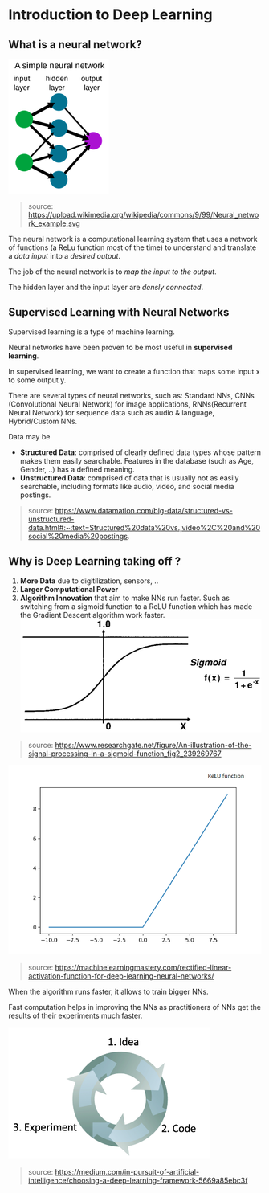 # Introduction to Deep Learning

## What is a neural network?
![](../Images/neural-network.png)
>source: https://upload.wikimedia.org/wikipedia/commons/9/99/Neural_network_example.svg

The neural network is a computational learning system that uses a network of functions (a ReLu function most of the time) to understand and translate a *data input* into a *desired output*.

The job of the neural network is to *map the input to the output*.

The hidden layer and the input layer are *densly connected*.


## Supervised Learning with Neural Networks
Supervised learning is a type of machine learning.

Neural networks have been proven to be most useful in **supervised learning**.

In supervised learning, we want to create a function that maps some input x to some output y.

There are several types of neural networks, such as: Standard NNs, CNNs (Convolutional Neural Network) for image applications, 
RNNs(Recurrent Neural Network) for sequence data such as audio & language, Hybrid/Custom NNs.

Data may be
- **Structured Data**: comprised of clearly defined data types whose pattern makes them easily searchable. Features in the database (such as Age, Gender, ..) has a defined meaning.
- **Unstructured Data**: comprised of data that is usually not as easily searchable, including formats like audio, video, and social media postings.
>source: https://www.datamation.com/big-data/structured-vs-unstructured-data.html#:~:text=Structured%20data%20vs.,video%2C%20and%20social%20media%20postings.


## Why is Deep Learning taking off ?
1. **More Data** due to digitilization, sensors, ..
2. **Larger Computational Power** 
3. **Algorithm Innovation** that aim to make NNs run faster. Such as switching from a sigmoid function to a ReLU function which has made the Gradient Descent algorithm work faster.
![](../Images/sigmoid-function.png)
>source: https://www.researchgate.net/figure/An-illustration-of-the-signal-processing-in-a-sigmoid-function_fig2_239269767

![](../Images/relu-function.png)
>source: https://machinelearningmastery.com/rectified-linear-activation-function-for-deep-learning-neural-networks/

When the algorithm runs faster, it allows to train bigger NNs.

Fast computation helps in improving the NNs as practitioners of NNs get the results of their experiments much faster.

![](../Images/idea-code-exp.png)
>source: https://medium.com/in-pursuit-of-artificial-intelligence/choosing-a-deep-learning-framework-5669a85ebc3f